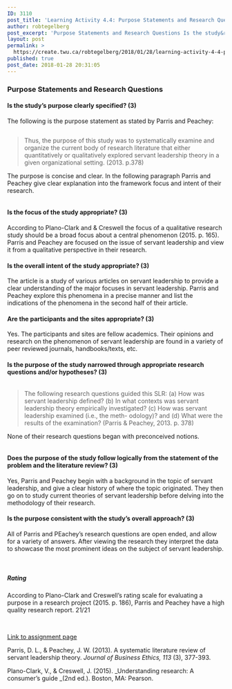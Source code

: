 ```yaml
---
ID: 3110
post_title: 'Learning Activity 4.4: Purpose Statements and Research Questions'
author: robtegelberg
post_excerpt: 'Purpose Statements and Research Questions Is the study&rsquo;s purpose clearly specified? (3) The following is the purpose statement as stated by Parris and Peachey: Thus, the purpose of this study was to systematically examine and organize the current body of research literature that either quantitatively or qualitatively explored servant leadership theory in a given organizational [&hellip;]'
layout: post
permalink: >
  https://create.twu.ca/robtegelberg/2018/01/28/learning-activity-4-4-purpose-statements-and-research-questions/
published: true
post_date: 2018-01-28 20:31:05
---
```

<h3>Purpose Statements and Research Questions</h3>
<h4>Is the study’s purpose clearly specified? (3)</h4>
<p>The following is the purpose statement as stated by Parris and Peachey:</p>
<div class="page" title="Page 2">
<div class="layoutArea">
<div class="column">
<blockquote><p>Thus, the purpose of this study was to systematically examine and organize the current body of research literature that either quantitatively or qualitatively explored servant leadership theory in a given organizational setting. (2013. p.378)</p></blockquote>
<p>The purpose is concise and clear. In the following paragraph Parris and Peachey give clear explanation into the framework focus and intent of their research.</p>
</div>
</div>
</div>
<h4>Is the focus of the study appropriate? (3)</h4>
<p>According to Plano-Clark and &amp; Creswell the focus of a qualitative research study should be a broad focus about a central phenomenon (2015. p. 165). Parris and Peachey are focused on the issue of servant leadership and view it from a qualitative perspective in their research.</p>
<h4>Is the overall intent of the study appropriate? (3)</h4>
<p>The article is a study of various articles on servant leadership to provide a clear understanding of the major focuses in servant leadership. Parris and Peachey explore this phenomena in a precise manner and list the indications of the phenomena in the second half of their article.</p>
<h4>Are the participants and the sites appropriate? (3)</h4>
<p>Yes. The participants and sites are fellow academics. Their opinions and research on the phenomenon of servant leadership are found in a variety of peer reviewed journals, handbooks/texts, etc.</p>
<h4>Is the purpose of the study narrowed through appropriate research questions and/or hypotheses? (3)</h4>
<div class="page" title="Page 2">
<div class="layoutArea">
<div class="column">
<blockquote><p>The following research questions guided this SLR: (a) How was servant leadership defined? (b) In what contexts was servant leadership theory empirically investigated? (c) How was servant leadership examined (i.e., the meth- odology)? and (d) What were the results of the examination? (Parris &amp; Peachey, 2013. p. 378)</p></blockquote>
<p>None of their research questions began with preconceived notions.</p>
</div>
</div>
</div>
<h4>Does the purpose of the study follow logically from the statement of the problem and the literature review? (3)</h4>
<p>Yes, Parris and Peachey begin with a background in the topic of servant leadership, and give a clear history of where the topic originated. They then go on to study current theories of servant leadership before delving into the methodology of their research.</p>
<h4>Is the purpose consistent with the study’s overall approach? (3)</h4>
<p>All of Parris and PEachey&#8217;s research questions are open ended, and allow for a variety of answers. After viewing the research they interpret the data to showcase the most prominent ideas on the subject of servant leadership.</p>
<p>&nbsp;</p>
<h5>Rating</h5>
<p>According to Plano-Clark and Creswell&#8217;s rating scale for evaluating a purpose in a research project (2015. p. 186), Parris and Peachey have a high quality research report. 21/21</p>
<p>&nbsp;</p>
<p><a href="https://create.twu.ca/ldrs591-sp18/unit-4-learning-activities/">Link to assignment page</a></p>
<p>Parris, D. L., &amp; Peachey, J. W. (2013). A systematic literature review of servant leadership theory. <em>Journal of Business Ethics, 113</em> (3), 377-393.</p>
<p>Plano-Clark, V., &amp; Creswell, J. (2015). _Understanding research: A consumer’s guide _(2nd ed.). Boston, MA: Pearson.</p>
<p>&nbsp;</p>